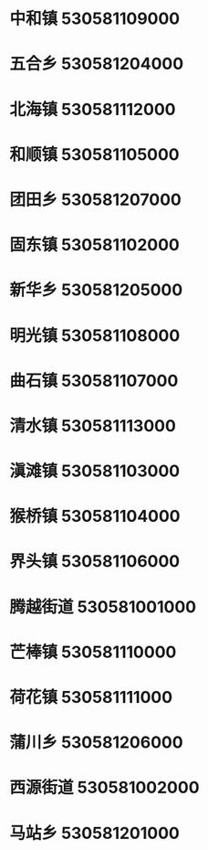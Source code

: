 # 中和镇 530581109000
# 五合乡 530581204000
# 北海镇 530581112000
# 和顺镇 530581105000
# 团田乡 530581207000
# 固东镇 530581102000
# 新华乡 530581205000
# 明光镇 530581108000
# 曲石镇 530581107000
# 清水镇 530581113000
# 滇滩镇 530581103000
# 猴桥镇 530581104000
# 界头镇 530581106000
# 腾越街道 530581001000
# 芒棒镇 530581110000
# 荷花镇 530581111000
# 蒲川乡 530581206000
# 西源街道 530581002000
# 马站乡 530581201000
